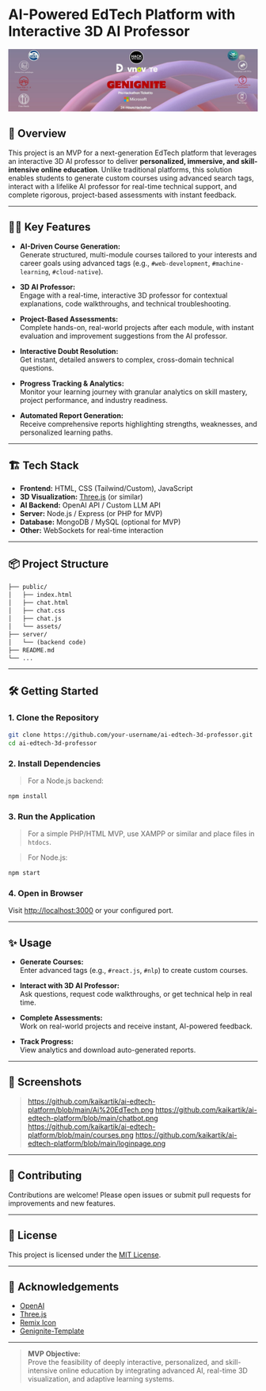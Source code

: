 # AI-Powered EdTech Platform with Interactive 3D AI Professor

![AI EdTech Banner](f58664d6c437.jpg)

## 🚀 Overview

This project is an MVP for a next-generation EdTech platform that leverages an interactive 3D AI professor to deliver **personalized, immersive, and skill-intensive online education**. Unlike traditional platforms, this solution enables students to generate custom courses using advanced search tags, interact with a lifelike AI professor for real-time technical support, and complete rigorous, project-based assessments with instant feedback.

---

## 🧑‍💻 Key Features

- **AI-Driven Course Generation:**  
  Generate structured, multi-module courses tailored to your interests and career goals using advanced tags (e.g., `#web-development`, `#machine-learning`, `#cloud-native`).

- **3D AI Professor:**  
  Engage with a real-time, interactive 3D professor for contextual explanations, code walkthroughs, and technical troubleshooting.

- **Project-Based Assessments:**  
  Complete hands-on, real-world projects after each module, with instant evaluation and improvement suggestions from the AI professor.

- **Interactive Doubt Resolution:**  
  Get instant, detailed answers to complex, cross-domain technical questions.

- **Progress Tracking & Analytics:**  
  Monitor your learning journey with granular analytics on skill mastery, project performance, and industry readiness.

- **Automated Report Generation:**  
  Receive comprehensive reports highlighting strengths, weaknesses, and personalized learning paths.

---

## 🏗️ Tech Stack

- **Frontend:** HTML, CSS (Tailwind/Custom), JavaScript
- **3D Visualization:** [Three.js](https://threejs.org/) (or similar)
- **AI Backend:** OpenAI API / Custom LLM API
- **Server:** Node.js / Express (or PHP for MVP)
- **Database:** MongoDB / MySQL (optional for MVP)
- **Other:** WebSockets for real-time interaction

---

## 📦 Project Structure

```
├── public/
│   ├── index.html
│   ├── chat.html
│   ├── chat.css
│   ├── chat.js
│   └── assets/
├── server/
│   └── (backend code)
├── README.md
└── ...
```

---

## 🛠️ Getting Started

### 1. Clone the Repository

```bash
git clone https://github.com/your-username/ai-edtech-3d-professor.git
cd ai-edtech-3d-professor
```

### 2. Install Dependencies

> For a Node.js backend:
```bash
npm install
```

### 3. Run the Application

> For a simple PHP/HTML MVP, use XAMPP or similar and place files in `htdocs`.

> For Node.js:
```bash
npm start
```

### 4. Open in Browser

Visit [http://localhost:3000](http://localhost:3000) or your configured port.

---

## ✨ Usage

- **Generate Courses:**  
  Enter advanced tags (e.g., `#react.js`, `#nlp`) to create custom courses.

- **Interact with 3D AI Professor:**  
  Ask questions, request code walkthroughs, or get technical help in real time.

- **Complete Assessments:**  
  Work on real-world projects and receive instant, AI-powered feedback.

- **Track Progress:**  
  View analytics and download auto-generated reports.

---

## 📸 Screenshots

> https://github.com/kaikartik/ai-edtech-platform/blob/main/Ai%20EdTech.png
> https://github.com/kaikartik/ai-edtech-platform/blob/main/chatbot.png
> https://github.com/kaikartik/ai-edtech-platform/blob/main/courses.png
> https://github.com/kaikartik/ai-edtech-platform/blob/main/loginpage.png

---

## 🧩 Contributing

Contributions are welcome! Please open issues or submit pull requests for improvements and new features.

---

## 📄 License

This project is licensed under the [MIT License](LICENSE).

---

## 🙏 Acknowledgements

- [OpenAI](https://openai.com/)
- [Three.js](https://threejs.org/)
- [Remix Icon](https://remixicon.com/)
- [Genignite-Template](https://github.com/Drago-03/Genignite-Template)

---

> **MVP Objective:**  
> Prove the feasibility of deeply interactive, personalized, and skill-intensive online education by integrating advanced AI, real-time 3D visualization, and adaptive learning systems.
